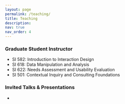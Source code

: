 ```yaml
---
layout: page
permalink: /teaching/
title: Teaching
description: 
nav: true
nav_order: 4
---
```

### Graduate Student Instructor
- SI 582: Introduction to Interaction Design
- SI 618: Data Manipulation and Analysis
- SI 622: Needs Assessment and Usability Evaluation
- SI 501: Contextual Inquiry and Consulting Foundations

### Invited Talks & Presentations
- 

